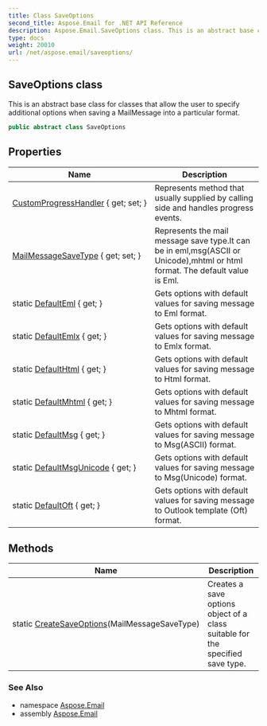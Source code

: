 ```yaml
---
title: Class SaveOptions
second_title: Aspose.Email for .NET API Reference
description: Aspose.Email.SaveOptions class. This is an abstract base class for classes that allow the user to specify additional options when saving a MailMessage into a particular format
type: docs
weight: 20010
url: /net/aspose.email/saveoptions/
---
```

## SaveOptions class

This is an abstract base class for classes that allow the user to specify additional options when saving a MailMessage into a particular format.

```csharp
public abstract class SaveOptions
```

## Properties

| Name | Description |
| --- | --- |
| [CustomProgressHandler](../../aspose.email/saveoptions/customprogresshandler/) { get; set; } | Represents method that usually supplied by calling side and handles progress events. |
| [MailMessageSaveType](../../aspose.email/saveoptions/mailmessagesavetype/) { get; set; } | Represents the mail message save type.It can be in eml,msg(ASCII or Unicode),mhtml or html format. The default value is Eml. |
| static [DefaultEml](../../aspose.email/saveoptions/defaulteml/) { get; } | Gets options with default values for saving message to Eml format. |
| static [DefaultEmlx](../../aspose.email/saveoptions/defaultemlx/) { get; } | Gets options with default values for saving message to Emlx format. |
| static [DefaultHtml](../../aspose.email/saveoptions/defaulthtml/) { get; } | Gets options with default values for saving message to Html format. |
| static [DefaultMhtml](../../aspose.email/saveoptions/defaultmhtml/) { get; } | Gets options with default values for saving message to Mhtml format. |
| static [DefaultMsg](../../aspose.email/saveoptions/defaultmsg/) { get; } | Gets options with default values for saving message to Msg(ASCII) format. |
| static [DefaultMsgUnicode](../../aspose.email/saveoptions/defaultmsgunicode/) { get; } | Gets options with default values for saving message to Msg(Unicode) format. |
| static [DefaultOft](../../aspose.email/saveoptions/defaultoft/) { get; } | Gets options with default values for saving message to Outlook template (Oft) format. |

## Methods

| Name | Description |
| --- | --- |
| static [CreateSaveOptions](../../aspose.email/saveoptions/createsaveoptions/)(MailMessageSaveType) | Creates a save options object of a class suitable for the specified save type. |

### See Also

* namespace [Aspose.Email](../../aspose.email/)
* assembly [Aspose.Email](../../)


